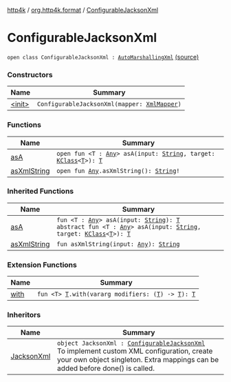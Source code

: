 [http4k](../../index.md) / [org.http4k.format](../index.md) / [ConfigurableJacksonXml](./index.md)

# ConfigurableJacksonXml

`open class ConfigurableJacksonXml : `[`AutoMarshallingXml`](../-auto-marshalling-xml/index.md) [(source)](https://github.com/http4k/http4k/blob/master/http4k-format-jackson-xml/src/main/kotlin/org/http4k/format/ConfgurableJacksonXml.kt#L8)

### Constructors

| Name | Summary |
|---|---|
| [&lt;init&gt;](-init-.md) | `ConfigurableJacksonXml(mapper: `[`XmlMapper`](https://fasterxml.github.io/jackson-dataformat-xml/javadoc/2.9/com/fasterxml/jackson/dataformat/xml/XmlMapper.html)`)` |

### Functions

| Name | Summary |
|---|---|
| [asA](as-a.md) | `open fun <T : `[`Any`](https://kotlinlang.org/api/latest/jvm/stdlib/kotlin/-any/index.html)`> asA(input: `[`String`](https://kotlinlang.org/api/latest/jvm/stdlib/kotlin/-string/index.html)`, target: `[`KClass`](https://kotlinlang.org/api/latest/jvm/stdlib/kotlin.reflect/-k-class/index.html)`<`[`T`](as-a.md#T)`>): `[`T`](as-a.md#T) |
| [asXmlString](as-xml-string.md) | `open fun `[`Any`](https://kotlinlang.org/api/latest/jvm/stdlib/kotlin/-any/index.html)`.asXmlString(): `[`String`](https://kotlinlang.org/api/latest/jvm/stdlib/kotlin/-string/index.html)`!` |

### Inherited Functions

| Name | Summary |
|---|---|
| [asA](../-auto-marshalling-xml/as-a.md) | `fun <T : `[`Any`](https://kotlinlang.org/api/latest/jvm/stdlib/kotlin/-any/index.html)`> asA(input: `[`String`](https://kotlinlang.org/api/latest/jvm/stdlib/kotlin/-string/index.html)`): `[`T`](../-auto-marshalling-xml/as-a.md#T)<br>`abstract fun <T : `[`Any`](https://kotlinlang.org/api/latest/jvm/stdlib/kotlin/-any/index.html)`> asA(input: `[`String`](https://kotlinlang.org/api/latest/jvm/stdlib/kotlin/-string/index.html)`, target: `[`KClass`](https://kotlinlang.org/api/latest/jvm/stdlib/kotlin.reflect/-k-class/index.html)`<`[`T`](../-auto-marshalling-xml/as-a.md#T)`>): `[`T`](../-auto-marshalling-xml/as-a.md#T) |
| [asXmlString](../-auto-marshalling-xml/as-xml-string.md) | `fun asXmlString(input: `[`Any`](https://kotlinlang.org/api/latest/jvm/stdlib/kotlin/-any/index.html)`): `[`String`](https://kotlinlang.org/api/latest/jvm/stdlib/kotlin/-string/index.html) |

### Extension Functions

| Name | Summary |
|---|---|
| [with](../../org.http4k.core/with.md) | `fun <T> `[`T`](../../org.http4k.core/with.md#T)`.with(vararg modifiers: (`[`T`](../../org.http4k.core/with.md#T)`) -> `[`T`](../../org.http4k.core/with.md#T)`): `[`T`](../../org.http4k.core/with.md#T) |

### Inheritors

| Name | Summary |
|---|---|
| [JacksonXml](../-jackson-xml.md) | `object JacksonXml : `[`ConfigurableJacksonXml`](./index.md)<br>To implement custom XML configuration, create your own object singleton. Extra mappings can be added before done() is called. |
